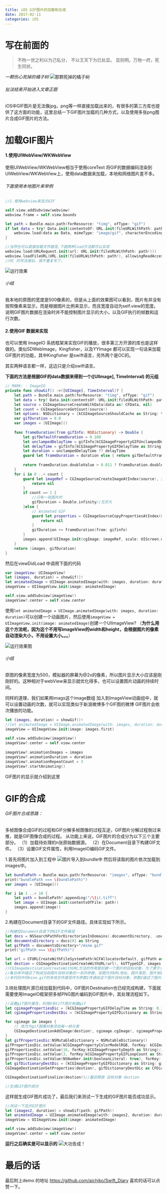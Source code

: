 ```yaml
---
title: iOS GIF图片的加载和合成
date: 2017-02-11
categories: iOS
---
```


# 写在前面的

>不拘一世之利以为己私分，
>不以王天下为已处显。
>显则明。万物一府，死生同状。
<!-- more -->

*一颗伤心死掉的橘子树*
![那颗死掉的橘子树](http://upload-images.jianshu.io/upload_images/2478081-34221564e9b2bd12.jpg)

###### 扯淡结束开始进入文章正题
iOS中GIF图片是无法像jpg，png等一样直接加载出来的，有很多的第三方库也提供了这方面的功能，这里总结一下GIF图片加载的几种方式，以及使用多张png图片合成GIF图片的方法。

# 加载GIF图片
#### 1.使用UIWebView/WKWebView
使用UIWebView/WKWebView相当于使用coreText 将GIF的数据编码渲染到UIWebView/WKWebView上，使用data数据来加载，本地和网络图片差不多。

###### 下面使用本地图片来举例
```Swift
//1.使用webview来显示GIF

self.view.addSubview(webview)
webview.frame = self.view.bounds

let path = Bundle.main.path(forResource: "timg", ofType: "gif")
if let data = try? Data.init(contentsOf: URL.init(fileURLWithPath: path!)) {
    webview.load(data as Data, mimeType: "image/gif", characterEncodingName: "UTF-8", baseURL: Bundle.main.resourceURL!)
}

//当然也可以直接加载文件路径,下面两种load方法都可以实现
webview.load(URLRequest.init(url: URL.init(fileURLWithPath: path!)))
webview.loadFileURL(URL.init(fileURLWithPath: path!), allowingReadAccessTo: Bundle.main.resourceURL!)
//OC 的写法类似，就不重复写了。
```

![运行效果](http://upload-images.jianshu.io/upload_images/2478081-46f07bf71f2f7f15.png?imageMogr2/auto-orient/strip%7CimageView2/2/w/300)

###### 小结
我本地的原图的宽度是500像素的，但是从上面的效果图可以看到，图片有并没有按照像素来显示，而是根据图片比例来显示，而且宽度自动为self.view的宽度。说明GIF图片数据在渲染时并不能控制图片显示的大小，以及GIF执行的帧数和运行次数。

#### 2.使用GIF 数据来实现
也可以使用 ImageIO 系统框架来实现GIF的播放，很多第三方开源的库也是这样做的。类似SDWebImage，Kingfisher，以及YYImage 都可以实现一句话来加载GIF图片的功能，其中Kingfisher 是swift语言，另外两个是OC的。

其实两种语言都一样，这边只是介绍swift语言。

**下面的方法是根据GIF的data数据来得到一个([UIImage], TimeInterval) 的元组**
```Swift
// MARK: - ImageIO
private func showGif() ->([UIImage], TimeInterval)? {
    let path = Bundle.main.path(forResource: "timg", ofType: "gif")
    let data = try? Data.init(contentsOf: URL.init(fileURLWithPath: path!))
    let source = CGImageSourceCreateWithData(data as! CFData, nil)
    let count = CGImageSourceGetCount(source!)
    let options: NSDictionary = [kCGImageSourceShouldCache as String: true, kCGImageSourceTypeIdentifierHint as String: kUTTypeGIF]
    var gifDuration = 0.0
    var images = [UIImage]()
    
    func frameDuration(from gifInfo: NSDictionary) -> Double {
        let gifDefaultFrameDuration = 0.100
        let unclampedDelayTime = gifInfo[kCGImagePropertyGIFUnclampedDelayTime as String] as? NSNumber
        let delayTime = gifInfo[kCGImagePropertyGIFDelayTime as String] as? NSNumber
        let duration = unclampedDelayTime ?? delayTime
        guard let frameDuration = duration else { return gifDefaultFrameDuration }
        
        return frameDuration.doubleValue > 0.011 ? frameDuration.doubleValue : gifDefaultFrameDuration
    }
    for i in 0 ..< count {
        guard let imageRef = CGImageSourceCreateImageAtIndex(source!, i, options) else {
            return nil
        }
        if count == 1 {
            //只有一张图片时
            gifDuration = Double.infinity//无穷大
        }else {
            // Animated GIF
            guard let properties = CGImageSourceCopyPropertiesAtIndex(source!, i, nil), let gifinfo = (properties as NSDictionary)[kCGImagePropertyGIFDictionary as String] as? NSDictionary  else {
                return nil
            }
            gifDuration += frameDuration(from: gifinfo)
        }
        images.append(UIImage.init(cgImage: imageRef, scale: UIScreen.main.scale, orientation: .up))
    }
    return (images, gifDuration)
}
```
然后在viewDidLoad 中调用下面的代码
```Swift
var imageView: UIImageView?
let (images, duration) = showGif()!
let animatedImage = UIImage.animatedImage(with: images, duration: duration)
imageView = UIImageView.init(image: animatedImage)

self.view.addSubview(imageView!)
imageView?.center = self.view.center
```
使用`let animatedImage = UIImage.animatedImage(with: images, duration: duration)`可以创建一个动画图片，然后使用`imageView = UIImageView.init(image: animatedImage)`创建一个UIImageView? （**为什么用这个方法呢，因为这个不用写imageView的width和height，会根据图片的像素自动渲染大小，不用设置大小。。。**）

![运行效果图](http://upload-images.jianshu.io/upload_images/2478081-06f5970b7ff51964.png?imageMogr2/auto-orient/strip%7CimageView2/2/w/300)

###### 小结
原图的像素宽度为500，模拟器的屏幕为@2x的像素，所以图片显示大小应该是刚刚好的。这种相对于webView来显示就优化得多，也可以设置图片动画的持续时间。

同样的道理，我们如果用imags这个image数组 加入到ImageView动画组中，就可以设置动画的次数，就可以实现类似于新浪微博多个GIF图的微博 GIF图片会依次播放的功能。

```Swift
let (images, duration) = showGif()!
//let animatedImage = UIImage.animatedImage(with: images, duration: duration)
imageView = UIImageView.init(image: images.first)
        
self.view.addSubview(imageView!)
imageView?.center = self.view.center
        
imageView?.animationImages = images
imageView?.animationDuration = duration
imageView?.animationRepeatCount = 3
imageView?.startAnimating()
```
GIF图片的显示就介绍到这里

# GIF的合成
###### GIF图片合成思路：
多帧图像合成GIF的过程和GIF分解多帧图像的过程互逆，GIF图片分解过程倒过来推，就是GIF图像合成的过程。
从功能上来说，GIF图片的合成分为以下三个主要部分。 
（1）加载待处理的n张原始数据源。 
（2）在Document目录下构建GIF文件。 
（3）设置GIF文件属性，利用ImageIO编码GIF文件。

1.首先将图片加入到工程中
![图片导入到bundle中](http://upload-images.jianshu.io/upload_images/2478081-df10989d1514fa0e.png?imageMogr2/auto-orient/strip%7CimageView2/2/w/640)
然后将读取的图片依次加载到images中。
```Swift
let bundlePath = Bundle.main.path(forResource: "images", ofType: "bundle")
print("bundlePath === \(bundlePath)")
var images = [UIImage]()

for i in 1 ..< 10 {
    let path = bundlePath?.appending("/\(i).tiff")
    let image = UIImage.init(contentsOfFile: path!)
    images.append(image!)
}
```
2.构建在Document目录下的GIF文件路径。具体实现如下所示。
```Swift
//构建在Document目录下的GIF文件路径
let docs = NSSearchPathForDirectoriesInDomains(.documentDirectory, .userDomainMask, true)
let documentsDirectory = docs[0] as String
let gifPath = documentsDirectory+"/mine.gif"
print("gifPath === \(gifPath)")

let url = CFURLCreateWithFileSystemPath(kCFAllocatorDefault, gifPath as CFString, CFURLPathStyle.cfurlposixPathStyle, false)
let destion = CGImageDestinationCreateWithURL(url!, kUTTypeGIF, images.count, nil)
//CGImageDestinationCreateWithURL方法的作用是创建一个图片的目标对象，为了便于大家理解，这里把图片目标对象比喻为一个集合体。 
//集合体中描述了构成当前图片目标对象的一系列参数，如图片的URL地址、图片类型、图片帧数、配置参数等。
//本代码中将mine.gif的本地文件路径作为参数1传递给这个图片目标对象，参数2描述了图片的类型为GIF图片，参数3表明当前GIF图片构成的帧数，参数4暂时给它一个空值。
```
3.待处理图片源已经加载到代码中，GIF图片Destination也已经完成构建，下面就需要使用ImageIO框架把多帧PNG图片编码到GIF图片中，其处理流程如下。
```Swift
//设置gif图片属性，利用9张tiff图片构建gif
let cgimagePropertiesDic = [kCGImagePropertyGIFDelayTime as String: 0.1]//设置每帧之间播放时间
let cgimagePropertiesDestDic = [kCGImagePropertyGIFDictionary as String: cgimagePropertiesDic]

for cgimage in images {
    // 依次为gif图像对象添加每一帧元素
    CGImageDestinationAddImage(destion!, cgimage.cgImage!, cgimagePropertiesDestDic as CFDictionary?)
}
let gifPropertiesDic:NSMutableDictionary = NSMutableDictionary()
gifPropertiesDic.setValue(kCGImagePropertyColorModelRGB, forKey: kCGImagePropertyColorModel as String)
gifPropertiesDic.setValue(16, forKey:kCGImagePropertyDepth as String)// 设置图像的颜色深度
gifPropertiesDic.setValue(3, forKey:kCGImagePropertyGIFLoopCount as String)// 设置Gif执行次数, 0则为无限执行
gifPropertiesDic.setValue(NSNumber.init(booleanLiteral: true), forKey: kCGImagePropertyGIFHasGlobalColorMap as String)
let gifDictionaryDestDic = [kCGImagePropertyGIFDictionary as String: gifPropertiesDic]
CGImageDestinationSetProperties(destion!, gifDictionaryDestDic as CFDictionary?)//为gif图像设置属性

CGImageDestinationFinalize(destion!)//最后释放 目标对象 destion

//生成GIF图片成功
```
这样就生成GIF图片成功了，最后我们来测试一下生成的GIF图片能否成功显示。
```Swift
//测试一下显示GIF图片
let (images2, duration) = showGif(path: gifPath)!
let animatedImage = UIImage.animatedImage(with: images2, duration: duration)
imageView = UIImageView.init(image: animatedImage)

self.view.addSubview(imageView!)
imageView?.center = self.view.center
```
**运行之后确实是可以显示的**
![大功告成！](http://upload-images.jianshu.io/upload_images/2478081-fa8bf6dab9678aca.png?imageMogr2/auto-orient/strip%7CimageView2/2/w/300)

# 最后的话
最后附上demo 的地址
https://github.com/aichiko/Swift_Diary
喜欢的话可以点赞一下。